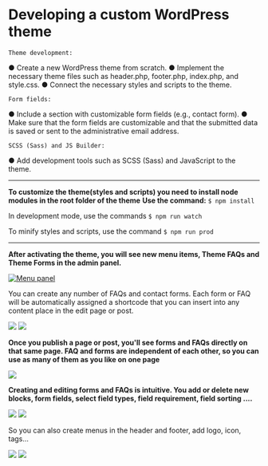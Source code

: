 Developing a custom WordPress theme
=============

	Theme development:
● Create a new WordPress theme from scratch.
● Implement the necessary theme files such as header.php, footer.php, index.php, and style.css.
● Connect the necessary styles and scripts to the theme.

	Form fields:
● Include a section with customizable form fields (e.g., contact form).
● Make sure that the form fields are customizable and that the submitted data is saved or sent to the administrative email address.

	SCSS (Sass) and JS Builder:
● Add development tools such as SCSS (Sass) and JavaScript to the theme.

----

**To customize the theme(styles and scripts) you need to install node modules in the root folder of the theme**
**Use the command:**
`$ npm install`

In development mode, use the commands
`$ npm run watch`

To minify styles and scripts, use the command
`$ npm run prod`

----


**After activating the theme, you will see new menu items, Theme FAQs and Theme Forms in the admin panel.**


[![Menu panel](https://i.ibb.co/TgdQpwq/1.png "Menu panel")](https://i.ibb.co/TgdQpwq/1.png "Menu panel")


You can create any number of FAQs and contact forms. Each form or FAQ will be automatically assigned a shortcode that you can insert into any content place in the edit page or post.


[![](https://i.ibb.co/F072fSM/4.png)](https://i.ibb.co/F072fSM/4.png)
[![](https://i.ibb.co/KbfqrKd/5.png)](https://i.ibb.co/KbfqrKd/5.png)



**Once you publish a page or post, you'll see forms and FAQs directly on that same page. FAQ and forms are independent of each other, so you can use as many of them as you like on one page**


[![](https://i.ibb.co/3d7SLfP/6.png)](https://i.ibb.co/3d7SLfP/6.png)



**Creating and editing forms and FAQs is intuitive. You add or delete new blocks, form fields, select field types, field requirement, field sorting ....**



[![](https://i.ibb.co/wC1T8DB/2.png)](https://i.ibb.co/wC1T8DB/2.png)
[![](https://i.ibb.co/Jx08QYG/3.png)](https://i.ibb.co/Jx08QYG/3.png)


So you can also create menus in the header and footer, add logo, icon, tags...


[![](https://i.ibb.co/V2FvnpD/7.png)](https://i.ibb.co/V2FvnpD/7.png)
[![](https://i.ibb.co/V2FvnpD/7.png)](https://i.ibb.co/V2FvnpD/7.png)
